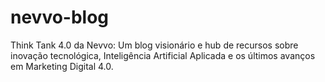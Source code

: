 # nevvo-blog
Think Tank 4.0 da Nevvo: Um blog visionário e hub de recursos sobre inovação tecnológica, Inteligência Artificial Aplicada e os últimos avanços em Marketing Digital 4.0.
